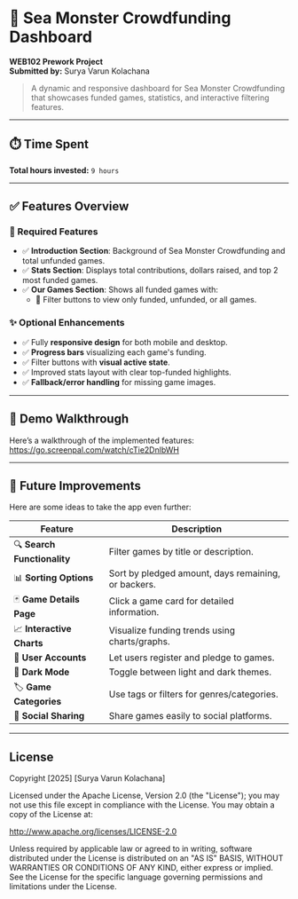 # 🌊 Sea Monster Crowdfunding Dashboard  
**WEB102 Prework Project**  
**Submitted by:** Surya Varun Kolachana  

> A dynamic and responsive dashboard for Sea Monster Crowdfunding that showcases funded games, statistics, and interactive filtering features.

---

## ⏱️ Time Spent  
**Total hours invested:** `9 hours`

---

## ✅ Features Overview  

### 🔹 Required Features
- ✅ **Introduction Section**: Background of Sea Monster Crowdfunding and total unfunded games.
- ✅ **Stats Section**: Displays total contributions, dollars raised, and top 2 most funded games.
- ✅ **Our Games Section**: Shows all funded games with:
  - 🔘 Filter buttons to view only funded, unfunded, or all games.

### ✨ Optional Enhancements
- ✅ Fully **responsive design** for both mobile and desktop.
- ✅ **Progress bars** visualizing each game's funding.
- ✅ Filter buttons with **visual active state**.
- ✅ Improved stats layout with clear top-funded highlights.
- ✅ **Fallback/error handling** for missing game images.

---

## 🎥 Demo Walkthrough  

Here’s a walkthrough of the implemented features:  
https://go.screenpal.com/watch/cTie2DnlbWH 

---

## 🚀 Future Improvements  

Here are some ideas to take the app even further:

| Feature | Description |
|--------|-------------|
| 🔍 **Search Functionality** | Filter games by title or description. |
| 📊 **Sorting Options** | Sort by pledged amount, days remaining, or backers. |
| 🃏 **Game Details Page** | Click a game card for detailed information. |
| 📈 **Interactive Charts** | Visualize funding trends using charts/graphs. |
| 👤 **User Accounts** | Let users register and pledge to games. |
| 🌙 **Dark Mode** | Toggle between light and dark themes. |
| 🏷️ **Game Categories** | Use tags or filters for genres/categories. |
| 📢 **Social Sharing** | Share games easily to social platforms. |

---


## License

Copyright [2025] [Surya Varun Kolachana]

Licensed under the Apache License, Version 2.0 (the "License"); you may not use this file except in compliance with the License. You may obtain a copy of the License at:

http://www.apache.org/licenses/LICENSE-2.0

Unless required by applicable law or agreed to in writing, software distributed under the License is distributed on an "AS IS" BASIS, WITHOUT WARRANTIES OR CONDITIONS OF ANY KIND, either express or implied. See the License for the specific language governing permissions and limitations under the License.